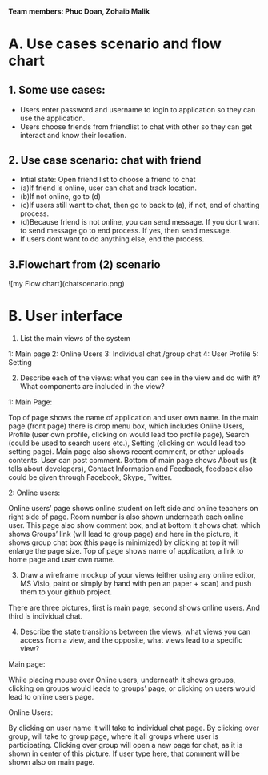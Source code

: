 <h4>Team members: Phuc Doan, Zohaib Malik </h4>

<h1>A. Use cases scenario and flow chart</h1>
<h2>1. Some use cases:</h2>
<ul>
  <li>Users enter password and username to login to application so they can use the application.</li>
  <li>Users choose friends from friendlist to chat with other so they can get interact and know their location.</li>
</ul>

<h2>2. Use case scenario: chat with friend </h2>
<ul>
<li>Intial state: Open friend list to choose a friend to chat </li>
<li>(a)If friend is online, user can chat and track location. </li>
<li>(b)If not online, go to (d) </li>
<li>(c)If users still want to chat, then go to back to (a), if not, end of chatting process. </li>
<li>(d)Because friend is not online, you can send message. If you dont want to send message go to end process. If yes, then send message.  </li>
<li>If users dont want to do anything else, end the process.</li>
</ul>

<h2>3.Flowchart from (2) scenario</h2>
![my Flow chart](chatscenario.png)



<h1>B. User interface</h1>

1.	List the main views of the system
	
1: Main page
2: Online Users
3: Individual chat /group chat 
4: User Profile
5: Setting

2.	Describe each of the views: what you can see in the view and do with it? What components are included in the view?

1: Main Page:

Top of page shows the name of application and user own name. 
In the main page (front page) there is drop menu box, which includes Online Users, Profile (user own profile, clicking on would lead too profile page), Search (could be used to search users etc.), Setting (clicking on would lead too setting page).
Main page also shows recent comment, or other uploads contents. User can post comment. 
Bottom of main page shows About us (it tells about developers), Contact Information and Feedback, feedback also could be given through Facebook, Skype, Twitter. 

2: Online users: 

Online users’ page shows online student on left side and online teachers on right side of page. Room number is also shown underneath each online user. 
This page also show comment box, and at bottom it shows chat: which shows Groups’ link (will lead to group page) and here in the picture, it shows group chat box (this page is minimized) by clicking at top it will enlarge the page size. 
Top of page shows name of application, a link to home page and user own name. 

3.	Draw a wireframe mockup of your views (either using any online editor, MS Visio, paint or simply by hand with pen an paper + scan) and push them to your github project.
	
There are three pictures, first is main page, second shows online users. And third is individual chat.

4.	Describe the state transitions between the views, what views you can access from a view, and the opposite, what views lead to a specific view?

Main page:

While placing mouse over Online users, underneath it shows groups, clicking on groups would leads to groups’ page, or clicking on users would lead to online users page.

Online Users: 

By clicking on user name it will take to individual chat page. 
By clicking over group, will take to group page, where it all groups where user is participating. Clicking over group will open a new page for chat, as it is shown in center of this picture.
If user type here, that comment will be shown also on main page.






